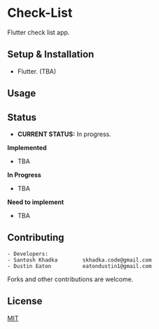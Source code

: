 # Check-List
Flutter check list app.

## Setup & Installation
- Flutter. (TBA)

## Usage

## Status
- **CURRENT STATUS:** In progress.

**Implemented**
- TBA

**In Progress**
- TBA

**Need to implement**
- TBA

## Contributing
	- Developers:
    - Santosh Khadka        skhadka.code@gmail.com
    - Dustin Eaton          eatondustin1@gmail.com


Forks and other contributions are welcome.

## License
[MIT](https://choosealicense.com/licenses/mit/)
